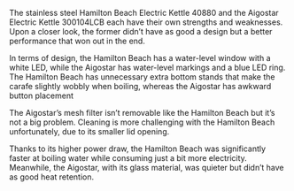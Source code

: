 The stainless steel Hamilton Beach Electric Kettle 40880 and the Aigostar Electric Kettle 300104LCB each have their own strengths and weaknesses. Upon a closer look, the former didn’t have as good a design but a better performance that won out in the end.

In terms of design, the Hamilton Beach has a water-level window with a white LED, while the Aigostar has water-level markings and a blue LED ring. The Hamilton Beach has unnecessary extra bottom stands that make the carafe slightly wobbly when boiling, whereas the Aigostar has awkward button placement

The Aigostar’s mesh filter isn’t removable like the Hamilton Beach but it’s not a big problem. Cleaning is more challenging with the Hamilton Beach unfortunately, due to its smaller lid opening.

Thanks to its higher power draw, the Hamilton Beach was significantly faster at boiling water while consuming just a bit more electricity. Meanwhile, the Aigostar, with its glass material, was quieter but didn’t have as good heat retention.